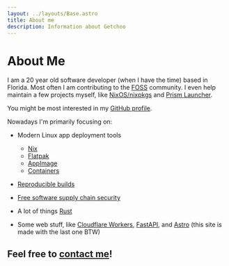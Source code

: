 ```yaml
---
layout: ../layouts/Base.astro
title: About me
description: Information about Getchoo
---
```


# About Me

I am a 20 year old software developer (when I have the time) based in Florida.
Most often I am contributing to the
[FOSS](https://en.wikipedia.org/wiki/Free_and_open-source_software) community.
I even help maintain a few projects myself, like
[NixOS/nixpkgs](https://nixos.org) and [Prism
Launcher](https://prismlauncher.org).

You might be most interested in my [GitHub profile](https://github.com/getchoo).

Nowadays I'm primarily focusing on:

- Modern Linux app deployment tools

    - [Nix](https://nix.dev)
    - [Flatpak](https://flatpak.org)
    - [AppImage](https://appimage.org)
    - [Containers](https://www.redhat.com/en/topics/containers)

- [Reproducible builds](https://reproducible-builds.org/)
- [Free software supply chain security](https://project.linuxfoundation.org/hubfs/Reports/oss_supply_chain_security.pdf?hsLang=en)
- A lot of things [Rust](https://rust-lang.org)
- Some web stuff, like [Cloudflare Workers](https://workers.cloudflare.com), [FastAPI](https://fastapi.tiangolo.com/), and [Astro](https://astro.build) (this site is made with the last one BTW)

## Feel free to [contact me](/contact)!
